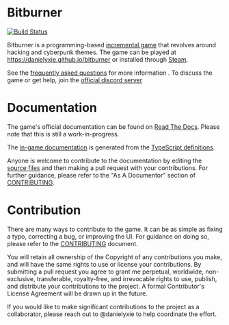 # Bitburner

[![Build Status](https://github.com/danielyxie/bitburner/actions/workflows/ci.yml/badge.svg?branch=dev)](https://github.com/danielyxie/bitburner/actions/workflows/ci.yml)

Bitburner is a programming-based [incremental game](https://en.wikipedia.org/wiki/Incremental_game)
that revolves around hacking and cyberpunk themes.
The game can be played at https://danielyxie.github.io/bitburner or installed through [Steam](https://store.steampowered.com/app/1812820/Bitburner/).

See the [frequently asked questions](./FAQ.md) for more information . To discuss the game or get help, join the [official discord server](https://discord.gg/TFc3hKD)

# Documentation

The game's official documentation can be found on [Read The
Docs](http://bitburner.readthedocs.io/). Please note that this is still a work-in-progress.

The [in-game documentation](./markdown/bitburner.md) is generated from the [TypeScript definitions](./src/ScriptEditor/NetscriptDefinitions.d.ts).

Anyone is welcome to contribute to the documentation by editing the [source
files](/doc/source) and then making a pull request with your contributions.
For further guidance, please refer to the "As A Documentor" section of
[CONTRIBUTING](CONTRIBUTING.md).

# Contribution

There are many ways to contribute to the game. It can be as simple as fixing
a typo, correcting a bug, or improving the UI. For guidance on doing so,
please refer to the [CONTRIBUTING](CONTRIBUTING.md) document.

You will retain all ownership of the Copyright of any contributions you make,
and will have the same rights to use or license your contributions. By
submitting a pull request you agree to grant me perpetual, worldwide,
non-exclusive, transferable, royalty-free, and irrevocable rights to use,
publish, and distribute your contributions to the project. A formal
Contributor's License Agreement will be drawn up in the future.

If you would like to make significant contributions to the project as a
collaborator, please reach out to @danielyxie to help coordinate the effort.

